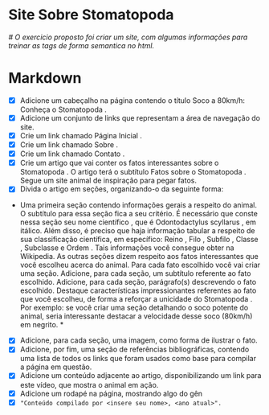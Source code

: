 # Site Sobre Stomatopoda

*# O exercicio proposto foi criar um site, com algumas informações para treinar as tags de forma semantica no html.*



# Markdown

- [x] Adicione um cabeçalho na página contendo o título Soco a 80km/h: Conheça o Stomatopoda .
- [x] Adicione um conjunto de links que representam a área de navegação do site.
- [x] Crie um link chamado Página Inicial .
- [x] Crie um link chamado Sobre .
- [x] Crie um link chamado Contato .
- [x] Crie um artigo que vai conter os fatos interessantes sobre o Stomatopoda . O artigo terá o subtítulo Fatos sobre o Stomatopoda . Segue um site animal de inspiração para pegar fatos.
- [x] Divida o artigo em seções, organizando-o da seguinte forma:

* Uma primeira seção contendo informações gerais a respeito do animal. O subtítulo para essa seção fica a seu critério. É necessário que conste nessa seção seu nome científico , que é Odontodactylus scyllarus , em itálico. Além disso, é preciso que haja informação tabular a respeito de sua classificação científica, em específico: Reino , Filo , Subfilo , Classe , Subclasse e Ordem . Tais informações você consegue obter na Wikipedia.
As outras seções dizem respeito aos fatos interessantes que você escolheu acerca do animal. Para cada fato escolhido você vai criar uma seção.
Adicione, para cada seção, um subtítulo referente ao fato escolhido.
Adicione, para cada seção, parágrafo(s) descrevendo o fato escolhido. Destaque características impressionantes referentes ao fato que você escolheu, de forma a reforçar a unicidade do Stomatopoda . Por exemplo: se você criar uma seção detalhando o soco potente do animal, seria interessante destacar a velocidade desse soco (80km/h) em negrito. *

- [x] Adicione, para cada seção, uma imagem, como forma de ilustrar o fato.
- [x] Adicione, por fim, uma seção de referências bibliográficas, contendo uma lista de todos os links que foram usados como base para compilar a página em questão.
- [x] Adicione um conteúdo adjacente ao artigo, disponibilizando um link para este vídeo, que mostra o animal em ação.
- [x] Adicione um rodapé na página, mostrando algo do gên
- [x] ```"Conteúdo compilado por <insere seu nome>, <ano atual>".```